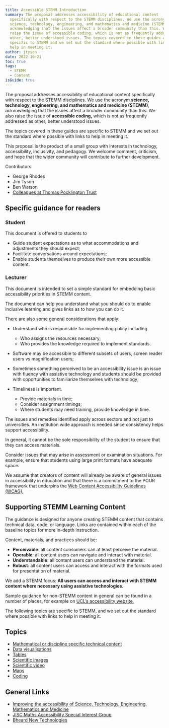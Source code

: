 ```yaml
---
title: Accessible STEMM Introduction
summary: The proposal addresses accessibility of educational content
  specifically with respect to the STEMM disciplines. We use the acronym
  science, technology, engineering, and mathematics and medicine (STEMM),
  acknowledging that the issues affect a broader community than this. We also
  raise the issue of accessible coding, which is not as frequently addressed as
  other, better understood issues. The topics covered in these guides are
  specific to STEMM and we set out the standard where possible with links to
  help in meeting it.
author: jtyson
date: 2022-10-21
toc: true
tags:
  - STEMM
  - Content
isGuide: true
---
```

The proposal addresses accessibility of educational content specifically with respect to the STEMM disciplines. We use the acronym **science, technology, engineering, and mathematics and medicine (STEMM)**, acknowledging that the issues affect a broader community than this. We also raise the issue of **accessible coding,** which is not as frequently addressed as other, better understood issues.

The topics covered in these guides are specific to STEMM and we set out the standard where possible with links to help in meeting it.

This proposal is the product of a small group with interests in technology, accessibility, inclusivity, and pedagogy. We welcome comment, criticism, and hope that the wider community will contribute to further development.

Contributors:

* George Rhodes
* Jim Tyson
* Ben Watson
* [Colleagues at Thomas Pocklington Trust](https://www.pocklington-trust.org.uk/)

## Specific guidance for readers

### Student

This document is offered to students to

* Guide student expectations as to what accommodations and adjustments they should expect;
* Facilitate conversations around expectations;
* Enable students themselves to produce their own more accessible content.

### Lecturer

This document is intended to set a simple standard for embedding basic accessibility priorities in STEMM content.

The document can help you understand what you should do to enable inclusive learning and gives links as to how you can do it.

There are also some general considerations that apply:

* Understand who is responsible for implementing policy including

  * Who assigns the resources necessary;
  * Who provides the knowledge required to implement standards.
* Software may be accessible to different subsets of users, screen reader users vs magnification users;
* Sometimes something perceived to be an accessibility issue is an issue with fluency with assistive technology and students should be provided with opportunities to familiarize themselves with technology;
* Timeliness is important.

  * Provide materials in time;
  * Consider assignment timings;
  * Where students may need training, provide knowledge in time.

The issues and remedies identified apply across sectors and not just to universities. An institution wide approach is needed since consistency helps support accessibility.

In general, it cannot be the sole responsibility of the student to ensure that they can access materials.

Consider issues that may arise in assessment or examination situations. For example, ensure that students using large print formats have adequate space.

We assume that creators of content will already be aware of general issues in accessibility in education and that there is a commitment to the POUR framework that underpins the [Web Content Accessibility Guidelines (WCAG).](https://www.w3.org/TR/WCAG21/)

## Supporting STEMM Learning Content

The guidance is designed for anyone creating STEMM content that contains technical data, code, or language. Links are contained within each of the baseline topics for more in-depth instruction.

Content, materials, and practices should be:

* **Perceivable**: all content consumers can at least perceive the material.
* **Operable**: all content users can navigate and interact with material.
* **Understandable**: all content users can understand the material.
* **Robust**: all content users can access and interact with the formats used for presentation of material.

We add a STEMM focus: **All users can access and interact with STEMM content where necessary using assistive technologies.**

Sample guidance for non-STEMM content in general can be found in a number of places, for example on [UCL’s accessibility website.](https://www.ucl.ac.uk/isd/services/accessibility-disability-it/accessibility-guidelines-and-resources)

The following topics are specific to STEMM, and we set out the standard where possible with links to help in meeting it.

## Topics

* [Mathematical or discipline specific technical content](https://www.makethingsaccessible.com/guides/mathematical-or-discipline-specific-technical-content/)
* [Data visualisations](https://www.makethingsaccessible.com/guides/data-visualisations/)
* [Tables](https://www.makethingsaccessible.com/guides/tables-in-stemm-content/)
* [Scientific images](https://www.makethingsaccessible.com/guides/scientific-images/)
* [Scientific video](https://www.makethingsaccessible.com/guides/scientific-video/)
* [Maps](https://www.makethingsaccessible.com/guides/maps-in-stemm/)
* [Coding](https://www.makethingsaccessible.com/guides/coding-in-stemm/)

## General Links

* [Improving the accessibility of Science, Technology, Engineering, Mathematics and Medicine](https://liveuclac-my.sharepoint.com/:w:/g/personal/ccaebwa_ucl_ac_uk/EWUV_Pn73D9Ktp-IQK8JjG0BIapzhNmRfocEF1VwYkBl6A?e=PGK54u)
* [JISC Maths Accessibility Special Interest Group](https://github.com/A11yMaths/AccessibilityResources/wiki/Resources-by-University)
* [Bheard New Technologies](https://bheardu.net/new-technologies/)